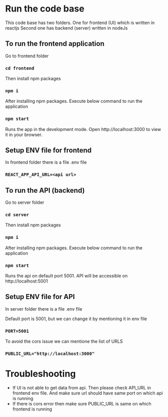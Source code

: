 # Run the code base

This code base has two folders.
One for frontend (UI) which is written in reactjs
Second one has backend (server) written in nodeJs

## To run the frontend application
Go to frontend folder
### `cd frontend`

Then install npm packages
### `npm i`

After installing npm packages. Execute below command to run the application
### `npm start`
Runs the app in the development mode.
Open http://localhost:3000 to view it in your browser.

## Setup ENV file for frontend

In frontend folder there is a file .env file
### `REACT_APP_API_URL=<api url>`

## To run the API (backend)
Go to server folder
### `cd server`

Then install npm packages
### `npm i`

After installing npm packages. Execute below command to run the application
### `npm start`

Runs the api on default port 5001.
API will be accessible on http://localhost:5001

## Setup ENV file for API

In server folder there is a file .env file

Default port is 5001, but we can change it by mentioning it in env file
### `PORT=5001`
To avoid the cors issue we can mentione the list of URLS
### `PUBLIC_URL="http://localhost:3000"`

# Troubleshooting

- If UI is not able to get data from api.
Then please check API_URL in frontend env file.
And make sure url should have same port on which api is running
- If there is cors error then make sure PUBLIC_URL is
same on which frontend is running